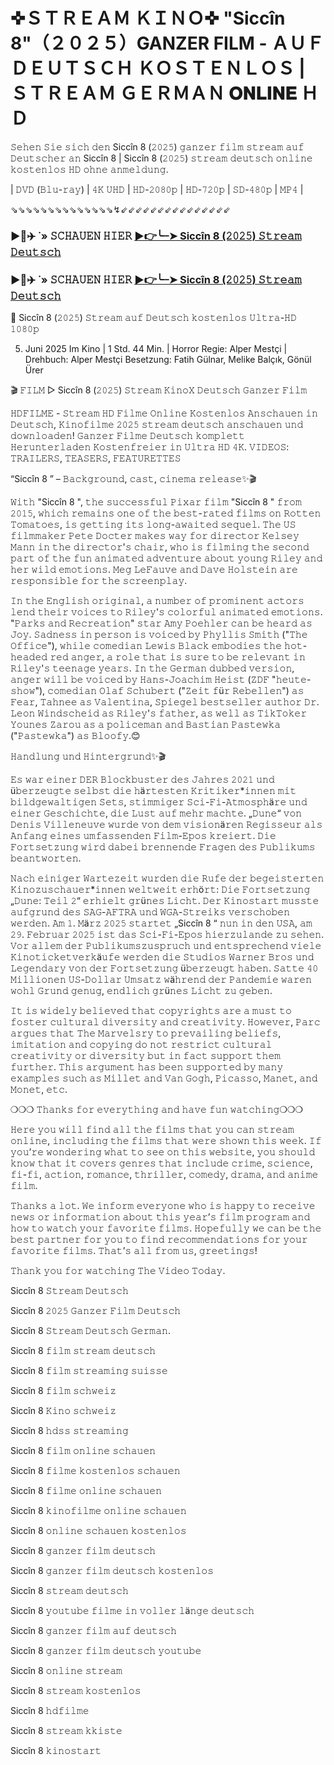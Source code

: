 # ✜ＳＴＲＥＡＭ ＫＩＮＯ✜ "Siccîn 8"（２０２５）GANZER FILM - ＡＵＦ ＤＥＵＴＳＣＨ ＫＯＳＴＥＮＬＯＳ | ＳＴＲＥＡＭ ＧＥＲＭＡＮ 𝐎𝐍𝐋𝐈𝐍𝐄 ＨＤ

𝚂𝚎𝚑𝚎𝚗 𝚂𝚒𝚎 𝚜𝚒𝚌𝚑 𝚍𝚎𝚗 Siccîn 8 (𝟸𝟶𝟸𝟻) 𝚐𝚊𝚗𝚣𝚎𝚛 𝚏𝚒𝚕𝚖 𝚜𝚝𝚛𝚎𝚊𝚖 𝚊𝚞𝚏 𝙳𝚎𝚞𝚝𝚜𝚌𝚑𝚎𝚛 𝚊𝚗 Siccîn 8 | Siccîn 8 (𝟸𝟶𝟸𝟻) 𝚜𝚝𝚛𝚎𝚊𝚖 𝚍𝚎𝚞𝚝𝚜𝚌𝚑 𝚘𝚗𝚕𝚒𝚗𝚎 𝚔𝚘𝚜𝚝𝚎𝚗𝚕𝚘𝚜 𝙷𝙳 𝚘𝚑𝚗𝚎 𝚊𝚗𝚖𝚎𝚕𝚍𝚞𝚗𝚐.

| 𝙳𝚅𝙳 (𝙱𝚕𝚞-𝚛𝚊𝚢) | 𝟺𝙺 𝚄𝙷𝙳 | 𝙷𝙳-𝟸𝟶𝟾𝟶𝚙 | 𝙷𝙳-𝟽𝟸𝟶𝚙 | 𝚂𝙳-𝟺𝟾𝟶𝚙 | 𝙼𝙿𝟺 |

⇘⇘⇘⇘⇘⇘⇘⇘⇘⇘⇘⇘⇘⇘↯⇙⇙⇙⇙⇙⇙⇙⇙⇙⇙⇙⇙⇙⇙⇙

### ▶️🔹✈️ ˙» 𝚂𝙲𝙷𝙰𝚄𝙴𝙽 𝙷𝙸𝙴𝚁 [▶️👉️╰┈➤ Siccîn 8 (𝟸𝟶𝟸𝟻) 𝚂𝚝𝚛𝚎𝚊𝚖 𝙳𝚎𝚞𝚝𝚜𝚌𝚑](https://t.co/sK018ABMgY)

### ▶️🔹✈️ ˙» 𝚂𝙲𝙷𝙰𝚄𝙴𝙽 𝙷𝙸𝙴𝚁 [▶️👉╰┈➤ Siccîn 8 (𝟸𝟶𝟸𝟻) 𝚂𝚝𝚛𝚎𝚊𝚖 𝙳𝚎𝚞𝚝𝚜𝚌𝚑](https://t.co/sK018ABMgY)

🎦 Siccîn 8 (𝟸𝟶𝟸𝟻) 𝚂𝚝𝚛𝚎𝚊𝚖 𝚊𝚞𝚏 𝙳𝚎𝚞𝚝𝚜𝚌𝚑 𝚔𝚘𝚜𝚝𝚎𝚗𝚕𝚘𝚜 𝚄𝚕𝚝𝚛𝚊-𝙷𝙳 𝟷𝟶𝟾𝟶𝚙

5. Juni 2025 Im Kino | 1 Std. 44 Min. | Horror
Regie: Alper Mestçi | Drehbuch: Alper Mestçi
Besetzung: Fatih Gülnar, Melike Balçık, Gönül Ürer

🎬 𝙵𝙸𝙻𝙼 ▷ Siccîn 8 (𝟸𝟶𝟸𝟻) 𝚂𝚝𝚛𝚎𝚊𝚖 𝙺𝚒𝚗𝚘𝚇 𝙳𝚎𝚞𝚝𝚜𝚌𝚑 𝙶𝚊𝚗𝚣𝚎𝚛 𝙵𝚒𝚕𝚖

𝙷𝙳𝙵𝙸𝙻𝙼𝙴 - 𝚂𝚝𝚛𝚎𝚊𝚖 𝙷𝙳 𝙵𝚒𝚕𝚖𝚎 𝙾𝚗𝚕𝚒𝚗𝚎 𝙺𝚘𝚜𝚝𝚎𝚗𝚕𝚘𝚜 𝙰𝚗𝚜𝚌𝚑𝚊𝚞𝚎𝚗 𝚒𝚗 𝙳𝚎𝚞𝚝𝚜𝚌𝚑, 𝙺𝚒𝚗𝚘𝚏𝚒𝚕𝚖𝚎 𝟸𝟶𝟸𝟻 𝚜𝚝𝚛𝚎𝚊𝚖 𝚍𝚎𝚞𝚝𝚜𝚌𝚑 𝚊𝚗𝚜𝚌𝚑𝚊𝚞𝚎𝚗 𝚞𝚗𝚍 𝚍𝚘𝚠𝚗𝚕𝚘𝚊𝚍𝚎𝚗! 𝙶𝚊𝚗𝚣𝚎𝚛 𝙵𝚒𝚕𝚖𝚎 𝙳𝚎𝚞𝚝𝚜𝚌𝚑 𝚔𝚘𝚖𝚙𝚕𝚎𝚝𝚝 𝙷𝚎𝚛𝚞𝚗𝚝𝚎𝚛𝚕𝚊𝚍𝚎𝚗 𝙺𝚘𝚜𝚝𝚎𝚗𝚏𝚛𝚎𝚒𝚎𝚛 𝚒𝚗 𝚄𝚕𝚝𝚛𝚊 𝙷𝙳 𝟺𝙺. 𝚅𝙸𝙳𝙴𝙾𝚂: 𝚃𝚁𝙰𝙸𝙻𝙴𝚁𝚂, 𝚃𝙴𝙰𝚂𝙴𝚁𝚂, 𝙵𝙴𝙰𝚃𝚄𝚁𝙴𝚃𝚃𝙴𝚂

“Siccîn 8 ” – 𝙱𝚊𝚌𝚔𝚐𝚛𝚘𝚞𝚗𝚍, 𝚌𝚊𝚜𝚝, 𝚌𝚒𝚗𝚎𝚖𝚊 𝚛𝚎𝚕𝚎𝚊𝚜𝚎✨🎬

𝚆𝚒𝚝𝚑 "Siccîn 8 ", 𝚝𝚑𝚎 𝚜𝚞𝚌𝚌𝚎𝚜𝚜𝚏𝚞𝚕 𝙿𝚒𝚡𝚊𝚛 𝚏𝚒𝚕𝚖 "Siccîn 8 " 𝚏𝚛𝚘𝚖 𝟸𝟶𝟷𝟻, 𝚠𝚑𝚒𝚌𝚑 𝚛𝚎𝚖𝚊𝚒𝚗𝚜 𝚘𝚗𝚎 𝚘𝚏 𝚝𝚑𝚎 𝚋𝚎𝚜𝚝-𝚛𝚊𝚝𝚎𝚍 𝚏𝚒𝚕𝚖𝚜 𝚘𝚗 𝚁𝚘𝚝𝚝𝚎𝚗 𝚃𝚘𝚖𝚊𝚝𝚘𝚎𝚜, 𝚒𝚜 𝚐𝚎𝚝𝚝𝚒𝚗𝚐 𝚒𝚝𝚜 𝚕𝚘𝚗𝚐-𝚊𝚠𝚊𝚒𝚝𝚎𝚍 𝚜𝚎𝚚𝚞𝚎𝚕. 𝚃𝚑𝚎 𝚄𝚂 𝚏𝚒𝚕𝚖𝚖𝚊𝚔𝚎𝚛 𝙿𝚎𝚝𝚎 𝙳𝚘𝚌𝚝𝚎𝚛 𝚖𝚊𝚔𝚎𝚜 𝚠𝚊𝚢 𝚏𝚘𝚛 𝚍𝚒𝚛𝚎𝚌𝚝𝚘𝚛 𝙺𝚎𝚕𝚜𝚎𝚢 𝙼𝚊𝚗𝚗 𝚒𝚗 𝚝𝚑𝚎 𝚍𝚒𝚛𝚎𝚌𝚝𝚘𝚛'𝚜 𝚌𝚑𝚊𝚒𝚛, 𝚠𝚑𝚘 𝚒𝚜 𝚏𝚒𝚕𝚖𝚒𝚗𝚐 𝚝𝚑𝚎 𝚜𝚎𝚌𝚘𝚗𝚍 𝚙𝚊𝚛𝚝 𝚘𝚏 𝚝𝚑𝚎 𝚏𝚞𝚗 𝚊𝚗𝚒𝚖𝚊𝚝𝚎𝚍 𝚊𝚍𝚟𝚎𝚗𝚝𝚞𝚛𝚎 𝚊𝚋𝚘𝚞𝚝 𝚢𝚘𝚞𝚗𝚐 𝚁𝚒𝚕𝚎𝚢 𝚊𝚗𝚍 𝚑𝚎𝚛 𝚠𝚒𝚕𝚍 𝚎𝚖𝚘𝚝𝚒𝚘𝚗𝚜. 𝙼𝚎𝚐 𝙻𝚎𝙵𝚊𝚞𝚟𝚎 𝚊𝚗𝚍 𝙳𝚊𝚟𝚎 𝙷𝚘𝚕𝚜𝚝𝚎𝚒𝚗 𝚊𝚛𝚎 𝚛𝚎𝚜𝚙𝚘𝚗𝚜𝚒𝚋𝚕𝚎 𝚏𝚘𝚛 𝚝𝚑𝚎 𝚜𝚌𝚛𝚎𝚎𝚗𝚙𝚕𝚊𝚢.

𝙸𝚗 𝚝𝚑𝚎 𝙴𝚗𝚐𝚕𝚒𝚜𝚑 𝚘𝚛𝚒𝚐𝚒𝚗𝚊𝚕, 𝚊 𝚗𝚞𝚖𝚋𝚎𝚛 𝚘𝚏 𝚙𝚛𝚘𝚖𝚒𝚗𝚎𝚗𝚝 𝚊𝚌𝚝𝚘𝚛𝚜 𝚕𝚎𝚗𝚍 𝚝𝚑𝚎𝚒𝚛 𝚟𝚘𝚒𝚌𝚎𝚜 𝚝𝚘 𝚁𝚒𝚕𝚎𝚢'𝚜 𝚌𝚘𝚕𝚘𝚛𝚏𝚞𝚕 𝚊𝚗𝚒𝚖𝚊𝚝𝚎𝚍 𝚎𝚖𝚘𝚝𝚒𝚘𝚗𝚜. "𝙿𝚊𝚛𝚔𝚜 𝚊𝚗𝚍 𝚁𝚎𝚌𝚛𝚎𝚊𝚝𝚒𝚘𝚗" 𝚜𝚝𝚊𝚛 𝙰𝚖𝚢 𝙿𝚘𝚎𝚑𝚕𝚎𝚛 𝚌𝚊𝚗 𝚋𝚎 𝚑𝚎𝚊𝚛𝚍 𝚊𝚜 𝙹𝚘𝚢. 𝚂𝚊𝚍𝚗𝚎𝚜𝚜 𝚒𝚗 𝚙𝚎𝚛𝚜𝚘𝚗 𝚒𝚜 𝚟𝚘𝚒𝚌𝚎𝚍 𝚋𝚢 𝙿𝚑𝚢𝚕𝚕𝚒𝚜 𝚂𝚖𝚒𝚝𝚑 ("𝚃𝚑𝚎 𝙾𝚏𝚏𝚒𝚌𝚎"), 𝚠𝚑𝚒𝚕𝚎 𝚌𝚘𝚖𝚎𝚍𝚒𝚊𝚗 𝙻𝚎𝚠𝚒𝚜 𝙱𝚕𝚊𝚌𝚔 𝚎𝚖𝚋𝚘𝚍𝚒𝚎𝚜 𝚝𝚑𝚎 𝚑𝚘𝚝-𝚑𝚎𝚊𝚍𝚎𝚍 𝚛𝚎𝚍 𝚊𝚗𝚐𝚎𝚛, 𝚊 𝚛𝚘𝚕𝚎 𝚝𝚑𝚊𝚝 𝚒𝚜 𝚜𝚞𝚛𝚎 𝚝𝚘 𝚋𝚎 𝚛𝚎𝚕𝚎𝚟𝚊𝚗𝚝 𝚒𝚗 𝚁𝚒𝚕𝚎𝚢'𝚜 𝚝𝚎𝚎𝚗𝚊𝚐𝚎 𝚢𝚎𝚊𝚛𝚜. 𝙸𝚗 𝚝𝚑𝚎 𝙶𝚎𝚛𝚖𝚊𝚗 𝚍𝚞𝚋𝚋𝚎𝚍 𝚟𝚎𝚛𝚜𝚒𝚘𝚗, 𝚊𝚗𝚐𝚎𝚛 𝚠𝚒𝚕𝚕 𝚋𝚎 𝚟𝚘𝚒𝚌𝚎𝚍 𝚋𝚢 𝙷𝚊𝚗𝚜-𝙹𝚘𝚊𝚌𝚑𝚒𝚖 𝙷𝚎𝚒𝚜𝚝 (𝚉𝙳𝙵 "𝚑𝚎𝚞𝚝𝚎-𝚜𝚑𝚘𝚠"), 𝚌𝚘𝚖𝚎𝚍𝚒𝚊𝚗 𝙾𝚕𝚊𝚏 𝚂𝚌𝚑𝚞𝚋𝚎𝚛𝚝 ("𝚉𝚎𝚒𝚝 𝚏ü𝚛 𝚁𝚎𝚋𝚎𝚕𝚕𝚎𝚗") 𝚊𝚜 𝙵𝚎𝚊𝚛, 𝚃𝚊𝚑𝚗𝚎𝚎 𝚊𝚜 𝚅𝚊𝚕𝚎𝚗𝚝𝚒𝚗𝚊, 𝚂𝚙𝚒𝚎𝚐𝚎𝚕 𝚋𝚎𝚜𝚝𝚜𝚎𝚕𝚕𝚎𝚛 𝚊𝚞𝚝𝚑𝚘𝚛 𝙳𝚛. 𝙻𝚎𝚘𝚗 𝚆𝚒𝚗𝚍𝚜𝚌𝚑𝚎𝚒𝚍 𝚊𝚜 𝚁𝚒𝚕𝚎𝚢'𝚜 𝚏𝚊𝚝𝚑𝚎𝚛, 𝚊𝚜 𝚠𝚎𝚕𝚕 𝚊𝚜 𝚃𝚒𝚔𝚃𝚘𝚔𝚎𝚛 𝚈𝚘𝚞𝚗𝚎𝚜 𝚉𝚊𝚛𝚘𝚞 𝚊𝚜 𝚊 𝚙𝚘𝚕𝚒𝚌𝚎𝚖𝚊𝚗 𝚊𝚗𝚍 𝙱𝚊𝚜𝚝𝚒𝚊𝚗 𝙿𝚊𝚜𝚝𝚎𝚠𝚔𝚊 ("𝙿𝚊𝚜𝚝𝚎𝚠𝚔𝚊") 𝚊𝚜 𝙱𝚕𝚘𝚘𝚏𝚢.😊

𝙷𝚊𝚗𝚍𝚕𝚞𝚗𝚐 𝚞𝚗𝚍 𝙷𝚒𝚗𝚝𝚎𝚛𝚐𝚛𝚞𝚗𝚍✨🎬

𝙴𝚜 𝚠𝚊𝚛 𝚎𝚒𝚗𝚎𝚛 𝙳𝙴𝚁 𝙱𝚕𝚘𝚌𝚔𝚋𝚞𝚜𝚝𝚎𝚛 𝚍𝚎𝚜 𝙹𝚊𝚑𝚛𝚎𝚜 𝟸𝟶𝟸𝟷 𝚞𝚗𝚍 ü𝚋𝚎𝚛𝚣𝚎𝚞𝚐𝚝𝚎 𝚜𝚎𝚕𝚋𝚜𝚝 𝚍𝚒𝚎 𝚑ä𝚛𝚝𝚎𝚜𝚝𝚎𝚗 𝙺𝚛𝚒𝚝𝚒𝚔𝚎𝚛*𝚒𝚗𝚗𝚎𝚗 𝚖𝚒𝚝 𝚋𝚒𝚕𝚍𝚐𝚎𝚠𝚊𝚕𝚝𝚒𝚐𝚎𝚗 𝚂𝚎𝚝𝚜, 𝚜𝚝𝚒𝚖𝚖𝚒𝚐𝚎𝚛 𝚂𝚌𝚒-𝙵𝚒-𝙰𝚝𝚖𝚘𝚜𝚙𝚑ä𝚛𝚎 𝚞𝚗𝚍 𝚎𝚒𝚗𝚎𝚛 𝙶𝚎𝚜𝚌𝚑𝚒𝚌𝚑𝚝𝚎, 𝚍𝚒𝚎 𝙻𝚞𝚜𝚝 𝚊𝚞𝚏 𝚖𝚎𝚑𝚛 𝚖𝚊𝚌𝚑𝚝𝚎. „𝙳𝚞𝚗𝚎“ 𝚟𝚘𝚗 𝙳𝚎𝚗𝚒𝚜 𝚅𝚒𝚕𝚕𝚎𝚗𝚎𝚞𝚟𝚎 𝚠𝚞𝚛𝚍𝚎 𝚟𝚘𝚗 𝚍𝚎𝚖 𝚟𝚒𝚜𝚒𝚘𝚗ä𝚛𝚎𝚗 𝚁𝚎𝚐𝚒𝚜𝚜𝚎𝚞𝚛 𝚊𝚕𝚜 𝙰𝚗𝚏𝚊𝚗𝚐 𝚎𝚒𝚗𝚎𝚜 𝚞𝚖𝚏𝚊𝚜𝚜𝚎𝚗𝚍𝚎𝚗 𝙵𝚒𝚕𝚖-𝙴𝚙𝚘𝚜 𝚔𝚛𝚎𝚒𝚎𝚛𝚝. 𝙳𝚒𝚎 𝙵𝚘𝚛𝚝𝚜𝚎𝚝𝚣𝚞𝚗𝚐 𝚠𝚒𝚛𝚍 𝚍𝚊𝚋𝚎𝚒 𝚋𝚛𝚎𝚗𝚗𝚎𝚗𝚍𝚎 𝙵𝚛𝚊𝚐𝚎𝚗 𝚍𝚎𝚜 𝙿𝚞𝚋𝚕𝚒𝚔𝚞𝚖𝚜 𝚋𝚎𝚊𝚗𝚝𝚠𝚘𝚛𝚝𝚎𝚗.

𝙽𝚊𝚌𝚑 𝚎𝚒𝚗𝚒𝚐𝚎𝚛 𝚆𝚊𝚛𝚝𝚎𝚣𝚎𝚒𝚝 𝚠𝚞𝚛𝚍𝚎𝚗 𝚍𝚒𝚎 𝚁𝚞𝚏𝚎 𝚍𝚎𝚛 𝚋𝚎𝚐𝚎𝚒𝚜𝚝𝚎𝚛𝚝𝚎𝚗 𝙺𝚒𝚗𝚘𝚣𝚞𝚜𝚌𝚑𝚊𝚞𝚎𝚛*𝚒𝚗𝚗𝚎𝚗 𝚠𝚎𝚕𝚝𝚠𝚎𝚒𝚝 𝚎𝚛𝚑ö𝚛𝚝: 𝙳𝚒𝚎 𝙵𝚘𝚛𝚝𝚜𝚎𝚝𝚣𝚞𝚗𝚐 „𝙳𝚞𝚗𝚎: 𝚃𝚎𝚒𝚕 𝟸“ 𝚎𝚛𝚑𝚒𝚎𝚕𝚝 𝚐𝚛ü𝚗𝚎𝚜 𝙻𝚒𝚌𝚑𝚝. 𝙳𝚎𝚛 𝙺𝚒𝚗𝚘𝚜𝚝𝚊𝚛𝚝 𝚖𝚞𝚜𝚜𝚝𝚎 𝚊𝚞𝚏𝚐𝚛𝚞𝚗𝚍 𝚍𝚎𝚜 𝚂𝙰𝙶-𝙰𝙵𝚃𝚁𝙰 𝚞𝚗𝚍 𝚆𝙶𝙰-𝚂𝚝𝚛𝚎𝚒𝚔𝚜 𝚟𝚎𝚛𝚜𝚌𝚑𝚘𝚋𝚎𝚗 𝚠𝚎𝚛𝚍𝚎𝚗. 𝙰𝚖 𝟷. 𝙼ä𝚛𝚣 𝟸𝟶𝟸𝟻 𝚜𝚝𝚊𝚛𝚝𝚎𝚝 „Siccîn 8 “ 𝚗𝚞𝚗 𝚒𝚗 𝚍𝚎𝚗 𝚄𝚂𝙰, 𝚊𝚖 𝟸𝟿. 𝙵𝚎𝚋𝚛𝚞𝚊𝚛 𝟸𝟶𝟸𝟻 𝚒𝚜𝚝 𝚍𝚊𝚜 𝚂𝚌𝚒-𝙵𝚒-𝙴𝚙𝚘𝚜 𝚑𝚒𝚎𝚛𝚣𝚞𝚕𝚊𝚗𝚍𝚎 𝚣𝚞 𝚜𝚎𝚑𝚎𝚗. 𝚅𝚘𝚛 𝚊𝚕𝚕𝚎𝚖 𝚍𝚎𝚛 𝙿𝚞𝚋𝚕𝚒𝚔𝚞𝚖𝚜𝚣𝚞𝚜𝚙𝚛𝚞𝚌𝚑 𝚞𝚗𝚍 𝚎𝚗𝚝𝚜𝚙𝚛𝚎𝚌𝚑𝚎𝚗𝚍 𝚟𝚒𝚎𝚕𝚎 𝙺𝚒𝚗𝚘𝚝𝚒𝚌𝚔𝚎𝚝𝚟𝚎𝚛𝚔ä𝚞𝚏𝚎 𝚠𝚎𝚛𝚍𝚎𝚗 𝚍𝚒𝚎 𝚂𝚝𝚞𝚍𝚒𝚘𝚜 𝚆𝚊𝚛𝚗𝚎𝚛 𝙱𝚛𝚘𝚜 𝚞𝚗𝚍 𝙻𝚎𝚐𝚎𝚗𝚍𝚊𝚛𝚢 𝚟𝚘𝚗 𝚍𝚎𝚛 𝙵𝚘𝚛𝚝𝚜𝚎𝚝𝚣𝚞𝚗𝚐 ü𝚋𝚎𝚛𝚣𝚎𝚞𝚐𝚝 𝚑𝚊𝚋𝚎𝚗. 𝚂𝚊𝚝𝚝𝚎 𝟺𝟶 𝙼𝚒𝚕𝚕𝚒𝚘𝚗𝚎𝚗 𝚄𝚂-𝙳𝚘𝚕𝚕𝚊𝚛 𝚄𝚖𝚜𝚊𝚝𝚣 𝚠ä𝚑𝚛𝚎𝚗𝚍 𝚍𝚎𝚛 𝙿𝚊𝚗𝚍𝚎𝚖𝚒𝚎 𝚠𝚊𝚛𝚎𝚗 𝚠𝚘𝚑𝚕 𝙶𝚛𝚞𝚗𝚍 𝚐𝚎𝚗𝚞𝚐, 𝚎𝚗𝚍𝚕𝚒𝚌𝚑 𝚐𝚛ü𝚗𝚎𝚜 𝙻𝚒𝚌𝚑𝚝 𝚣𝚞 𝚐𝚎𝚋𝚎𝚗.

𝙸𝚝 𝚒𝚜 𝚠𝚒𝚍𝚎𝚕𝚢 𝚋𝚎𝚕𝚒𝚎𝚟𝚎𝚍 𝚝𝚑𝚊𝚝 𝚌𝚘𝚙𝚢𝚛𝚒𝚐𝚑𝚝𝚜 𝚊𝚛𝚎 𝚊 𝚖𝚞𝚜𝚝 𝚝𝚘 𝚏𝚘𝚜𝚝𝚎𝚛 𝚌𝚞𝚕𝚝𝚞𝚛𝚊𝚕 𝚍𝚒𝚟𝚎𝚛𝚜𝚒𝚝𝚢 𝚊𝚗𝚍 𝚌𝚛𝚎𝚊𝚝𝚒𝚟𝚒𝚝𝚢. 𝙷𝚘𝚠𝚎𝚟𝚎𝚛, 𝙿𝚊𝚛𝚌 𝚊𝚛𝚐𝚞𝚎𝚜 𝚝𝚑𝚊𝚝 𝚃𝚑𝚎 𝙼𝚊𝚛𝚟𝚎𝚕𝚜𝚛𝚢 𝚝𝚘 𝚙𝚛𝚎𝚟𝚊𝚒𝚕𝚒𝚗𝚐 𝚋𝚎𝚕𝚒𝚎𝚏𝚜, 𝚒𝚖𝚒𝚝𝚊𝚝𝚒𝚘𝚗 𝚊𝚗𝚍 𝚌𝚘𝚙𝚢𝚒𝚗𝚐 𝚍𝚘 𝚗𝚘𝚝 𝚛𝚎𝚜𝚝𝚛𝚒𝚌𝚝 𝚌𝚞𝚕𝚝𝚞𝚛𝚊𝚕 𝚌𝚛𝚎𝚊𝚝𝚒𝚟𝚒𝚝𝚢 𝚘𝚛 𝚍𝚒𝚟𝚎𝚛𝚜𝚒𝚝𝚢 𝚋𝚞𝚝 𝚒𝚗 𝚏𝚊𝚌𝚝 𝚜𝚞𝚙𝚙𝚘𝚛𝚝 𝚝𝚑𝚎𝚖 𝚏𝚞𝚛𝚝𝚑𝚎𝚛. 𝚃𝚑𝚒𝚜 𝚊𝚛𝚐𝚞𝚖𝚎𝚗𝚝 𝚑𝚊𝚜 𝚋𝚎𝚎𝚗 𝚜𝚞𝚙𝚙𝚘𝚛𝚝𝚎𝚍 𝚋𝚢 𝚖𝚊𝚗𝚢 𝚎𝚡𝚊𝚖𝚙𝚕𝚎𝚜 𝚜𝚞𝚌𝚑 𝚊𝚜 𝙼𝚒𝚕𝚕𝚎𝚝 𝚊𝚗𝚍 𝚅𝚊𝚗 𝙶𝚘𝚐𝚑, 𝙿𝚒𝚌𝚊𝚜𝚜𝚘, 𝙼𝚊𝚗𝚎𝚝, 𝚊𝚗𝚍 𝙼𝚘𝚗𝚎𝚝, 𝚎𝚝𝚌.

❍❍❍ 𝚃𝚑𝚊𝚗𝚔𝚜 𝚏𝚘𝚛 𝚎𝚟𝚎𝚛𝚢𝚝𝚑𝚒𝚗𝚐 𝚊𝚗𝚍 𝚑𝚊𝚟𝚎 𝚏𝚞𝚗 𝚠𝚊𝚝𝚌𝚑𝚒𝚗𝚐❍❍❍

𝙷𝚎𝚛𝚎 𝚢𝚘𝚞 𝚠𝚒𝚕𝚕 𝚏𝚒𝚗𝚍 𝚊𝚕𝚕 𝚝𝚑𝚎 𝚏𝚒𝚕𝚖𝚜 𝚝𝚑𝚊𝚝 𝚢𝚘𝚞 𝚌𝚊𝚗 𝚜𝚝𝚛𝚎𝚊𝚖 𝚘𝚗𝚕𝚒𝚗𝚎, 𝚒𝚗𝚌𝚕𝚞𝚍𝚒𝚗𝚐 𝚝𝚑𝚎 𝚏𝚒𝚕𝚖𝚜 𝚝𝚑𝚊𝚝 𝚠𝚎𝚛𝚎 𝚜𝚑𝚘𝚠𝚗 𝚝𝚑𝚒𝚜 𝚠𝚎𝚎𝚔. 𝙸𝚏 𝚢𝚘𝚞’𝚛𝚎 𝚠𝚘𝚗𝚍𝚎𝚛𝚒𝚗𝚐 𝚠𝚑𝚊𝚝 𝚝𝚘 𝚜𝚎𝚎 𝚘𝚗 𝚝𝚑𝚒𝚜 𝚠𝚎𝚋𝚜𝚒𝚝𝚎, 𝚢𝚘𝚞 𝚜𝚑𝚘𝚞𝚕𝚍 𝚔𝚗𝚘𝚠 𝚝𝚑𝚊𝚝 𝚒𝚝 𝚌𝚘𝚟𝚎𝚛𝚜 𝚐𝚎𝚗𝚛𝚎𝚜 𝚝𝚑𝚊𝚝 𝚒𝚗𝚌𝚕𝚞𝚍𝚎 𝚌𝚛𝚒𝚖𝚎, 𝚜𝚌𝚒𝚎𝚗𝚌𝚎, 𝚏𝚒-𝚏𝚒, 𝚊𝚌𝚝𝚒𝚘𝚗, 𝚛𝚘𝚖𝚊𝚗𝚌𝚎, 𝚝𝚑𝚛𝚒𝚕𝚕𝚎𝚛, 𝚌𝚘𝚖𝚎𝚍𝚢, 𝚍𝚛𝚊𝚖𝚊, 𝚊𝚗𝚍 𝚊𝚗𝚒𝚖𝚎 𝚏𝚒𝚕𝚖.

𝚃𝚑𝚊𝚗𝚔𝚜 𝚊 𝚕𝚘𝚝. 𝚆𝚎 𝚒𝚗𝚏𝚘𝚛𝚖 𝚎𝚟𝚎𝚛𝚢𝚘𝚗𝚎 𝚠𝚑𝚘 𝚒𝚜 𝚑𝚊𝚙𝚙𝚢 𝚝𝚘 𝚛𝚎𝚌𝚎𝚒𝚟𝚎 𝚗𝚎𝚠𝚜 𝚘𝚛 𝚒𝚗𝚏𝚘𝚛𝚖𝚊𝚝𝚒𝚘𝚗 𝚊𝚋𝚘𝚞𝚝 𝚝𝚑𝚒𝚜 𝚢𝚎𝚊𝚛’𝚜 𝚏𝚒𝚕𝚖 𝚙𝚛𝚘𝚐𝚛𝚊𝚖 𝚊𝚗𝚍 𝚑𝚘𝚠 𝚝𝚘 𝚠𝚊𝚝𝚌𝚑 𝚢𝚘𝚞𝚛 𝚏𝚊𝚟𝚘𝚛𝚒𝚝𝚎 𝚏𝚒𝚕𝚖𝚜. 𝙷𝚘𝚙𝚎𝚏𝚞𝚕𝚕𝚢 𝚠𝚎 𝚌𝚊𝚗 𝚋𝚎 𝚝𝚑𝚎 𝚋𝚎𝚜𝚝 𝚙𝚊𝚛𝚝𝚗𝚎𝚛 𝚏𝚘𝚛 𝚢𝚘𝚞 𝚝𝚘 𝚏𝚒𝚗𝚍 𝚛𝚎𝚌𝚘𝚖𝚖𝚎𝚗𝚍𝚊𝚝𝚒𝚘𝚗𝚜 𝚏𝚘𝚛 𝚢𝚘𝚞𝚛 𝚏𝚊𝚟𝚘𝚛𝚒𝚝𝚎 𝚏𝚒𝚕𝚖𝚜. 𝚃𝚑𝚊𝚝’𝚜 𝚊𝚕𝚕 𝚏𝚛𝚘𝚖 𝚞𝚜, 𝚐𝚛𝚎𝚎𝚝𝚒𝚗𝚐𝚜!

𝚃𝚑𝚊𝚗𝚔 𝚢𝚘𝚞 𝚏𝚘𝚛 𝚠𝚊𝚝𝚌𝚑𝚒𝚗𝚐 𝚃𝚑𝚎 𝚅𝚒𝚍𝚎𝚘 𝚃𝚘𝚍𝚊𝚢.

Siccîn 8 𝚂𝚝𝚛𝚎𝚊𝚖 𝙳𝚎𝚞𝚝𝚜𝚌𝚑

Siccîn 8 𝟸𝟶𝟸𝟻 𝙶𝚊𝚗𝚣𝚎𝚛 𝙵𝚒𝚕𝚖 𝙳𝚎𝚞𝚝𝚜𝚌𝚑

Siccîn 8 𝚂𝚝𝚛𝚎𝚊𝚖 𝙳𝚎𝚞𝚝𝚜𝚌𝚑 𝙶𝚎𝚛𝚖𝚊𝚗.

Siccîn 8 𝚏𝚒𝚕𝚖 𝚜𝚝𝚛𝚎𝚊𝚖 𝚍𝚎𝚞𝚝𝚜𝚌𝚑

Siccîn 8 𝚏𝚒𝚕𝚖 𝚜𝚝𝚛𝚎𝚊𝚖𝚒𝚗𝚐 𝚜𝚞𝚒𝚜𝚜𝚎

Siccîn 8 𝚏𝚒𝚕𝚖 𝚜𝚌𝚑𝚠𝚎𝚒𝚣

Siccîn 8 𝙺𝚒𝚗𝚘 𝚜𝚌𝚑𝚠𝚎𝚒𝚣

Siccîn 8 𝚑𝚍𝚜𝚜 𝚜𝚝𝚛𝚎𝚊𝚖𝚒𝚗𝚐

Siccîn 8 𝚏𝚒𝚕𝚖 𝚘𝚗𝚕𝚒𝚗𝚎 𝚜𝚌𝚑𝚊𝚞𝚎𝚗

Siccîn 8 𝚏𝚒𝚕𝚖𝚎 𝚔𝚘𝚜𝚝𝚎𝚗𝚕𝚘𝚜 𝚜𝚌𝚑𝚊𝚞𝚎𝚗

Siccîn 8 𝚏𝚒𝚕𝚖𝚎 𝚘𝚗𝚕𝚒𝚗𝚎 𝚜𝚌𝚑𝚊𝚞𝚎𝚗

Siccîn 8 𝚔𝚒𝚗𝚘𝚏𝚒𝚕𝚖𝚎 𝚘𝚗𝚕𝚒𝚗𝚎 𝚜𝚌𝚑𝚊𝚞𝚎𝚗

Siccîn 8 𝚘𝚗𝚕𝚒𝚗𝚎 𝚜𝚌𝚑𝚊𝚞𝚎𝚗 𝚔𝚘𝚜𝚝𝚎𝚗𝚕𝚘𝚜

Siccîn 8 𝚐𝚊𝚗𝚣𝚎𝚛 𝚏𝚒𝚕𝚖 𝚍𝚎𝚞𝚝𝚜𝚌𝚑

Siccîn 8 𝚐𝚊𝚗𝚣𝚎𝚛 𝚏𝚒𝚕𝚖 𝚍𝚎𝚞𝚝𝚜𝚌𝚑 𝚔𝚘𝚜𝚝𝚎𝚗𝚕𝚘𝚜

Siccîn 8 𝚜𝚝𝚛𝚎𝚊𝚖 𝚍𝚎𝚞𝚝𝚜𝚌𝚑

Siccîn 8 𝚢𝚘𝚞𝚝𝚞𝚋𝚎 𝚏𝚒𝚕𝚖𝚎 𝚒𝚗 𝚟𝚘𝚕𝚕𝚎𝚛 𝚕ä𝚗𝚐𝚎 𝚍𝚎𝚞𝚝𝚜𝚌𝚑

Siccîn 8 𝚐𝚊𝚗𝚣𝚎𝚛 𝚏𝚒𝚕𝚖 𝚊𝚞𝚏 𝚍𝚎𝚞𝚝𝚜𝚌𝚑

Siccîn 8 𝚐𝚊𝚗𝚣𝚎𝚛 𝚏𝚒𝚕𝚖 𝚍𝚎𝚞𝚝𝚜𝚌𝚑 𝚢𝚘𝚞𝚝𝚞𝚋𝚎

Siccîn 8 𝚘𝚗𝚕𝚒𝚗𝚎 𝚜𝚝𝚛𝚎𝚊𝚖

Siccîn 8 𝚜𝚝𝚛𝚎𝚊𝚖 𝚔𝚘𝚜𝚝𝚎𝚗𝚕𝚘𝚜

Siccîn 8 𝚑𝚍𝚏𝚒𝚕𝚖𝚎

Siccîn 8 𝚜𝚝𝚛𝚎𝚊𝚖 𝚔𝚔𝚒𝚜𝚝𝚎

Siccîn 8 𝚔𝚒𝚗𝚘𝚜𝚝𝚊𝚛𝚝

